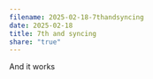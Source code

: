 ```yaml
---
filename: 2025-02-18-7thandsyncing
date: 2025-02-18
title: 7th and syncing
share: "true"
---
```

And it works